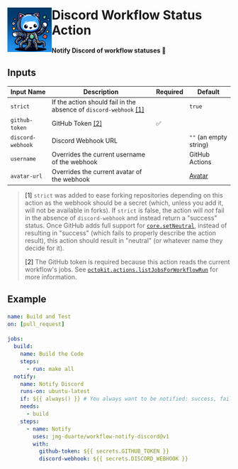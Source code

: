 <div>
  <img align="left" src="static/avatar.jpg" width=100/>
  <h1>Discord Workflow Status Action</h1>
  <h4>Notify Discord of workflow statuses 🤖</h4>
</div>

## Inputs

| Input Name        | Description                                                             | Required | Default                                                                                                                           |
| ----------------- | ----------------------------------------------------------------------- | -------- | --------------------------------------------------------------------------------------------------------------------------------- |
| `strict`          | If the action should fail in the absence of `discord-webhook` [[1]](#1) |          | `true`                                                                                                                            |
| `github-token`    | GitHub Token [[2]](#2)                                                  | ✅       |                                                                                                                                   |
| `discord-webhook` | Discord Webhook URL                                                     |          | `""` (an empty string)                                                                                                            |
| `username`        | Overrides the current username of the webhook                           |          | GitHub Actions                                                                                                                    |
| `avatar-url`      | Overrides the current avatar of the webhook                             |          | [Avatar]("https://github.com/jmg-duarte/discord-workflow-status/blob/f303b155a2868ed6b32d42b8b27895ccf05fd438/static/avatar.jpg") |

> <a name="1">[1]</a> `strict` was added to ease forking repositories depending on this action
> as the webhook should be a secret (which, unless you add it, will not be available in forks).
> If `strict` is false, the action will _not_ fail in the absence of `discord-webhook` and instead return a "success" status.
> Once GitHub adds full support for [`core.setNeutral`](https://github.com/actions/toolkit/tree/main/packages/core#exit-codes),
> instead of resulting in "success" (which fails to properly describe the action result),
> this action should result in "neutral" (or whatever name they decide for it).
>
> <a name="2">[2]</a> The GitHub token is required because this action reads the current workflow's jobs.
> See [`octokit.actions.listJobsForWorkflowRun`](https://octokit.github.io/rest.js/v19#actions-list-jobs-for-workflow-run) for more information.

## Example

```yaml
name: Build and Test
on: [pull_request]

jobs:
  build:
    name: Build the Code
    steps:
      - run: make all
  notify:
    name: Notify Discord
    runs-on: ubuntu-latest
    if: ${{ always() }} # You always want to be notified: success, failure, or cancelled
    needs:
      - build
    steps:
      - name: Notify
        uses: jmg-duarte/workflow-notify-discord@v1
        with:
          github-token: ${{ secrets.GITHUB_TOKEN }}
          discord-webhook: ${{ secrets.DISCORD_WEBHOOK }}
```
